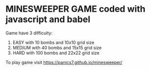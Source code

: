 # MINESWEEPER GAME coded with javascript and babel

Game have 3 difficulty: 
1. EASY with 10 bombs and 10x10 grid size
2. MEDIUM with 40 bombs and 15x15 grid size
3. HARD with 100 bombs and 22x22 grid size

To play game visit https://panics7.github.io/minesweeper/
